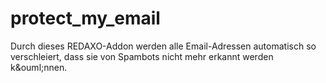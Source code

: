 protect_my_email
================

Durch dieses REDAXO-Addon werden alle Email-Adressen automatisch so verschleiert, dass sie von Spambots nicht mehr erkannt werden k&amp;ouml;nnen.